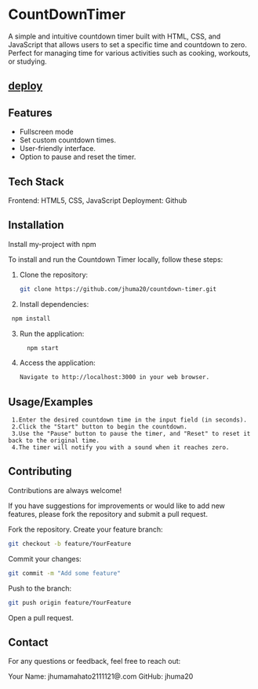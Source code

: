 
# CountDownTimer
A simple and intuitive countdown timer built with HTML, CSS, and JavaScript that allows users to set a specific time and countdown to zero. Perfect for managing time for various activities such as cooking, workouts, or studying.


## [deploy](https://https://jhuma20.github.io/CountDownTimer/)


## Features
- Fullscreen mode
- Set custom countdown times.
- User-friendly interface.
- Option to pause and reset the timer.
## Tech Stack
Frontend: HTML5, CSS, JavaScript
Deployment: Github

## Installation

Install my-project with npm

To install and run the Countdown Timer locally, follow these steps:

1. Clone the repository:
   ```bash
   git clone https://github.com/jhuma20/countdown-timer.git
    ```
2. Install dependencies:
  ```bash
   npm install
  ```
3. Run the application:
    ```bash
      npm start
    ```
4. Access the application:
     ```bash
   Navigate to http://localhost:3000 in your web browser.
   ```
## Usage/Examples

```
 1.Enter the desired countdown time in the input field (in seconds).
 2.Click the "Start" button to begin the countdown.
 3.Use the "Pause" button to pause the timer, and "Reset" to reset it back to the original time.
 4.The timer will notify you with a sound when it reaches zero.
```


## Contributing

Contributions are always welcome!

If you have suggestions for improvements or would like to add new features, please fork the repository and submit a pull request.

Fork the repository.
Create your feature branch:
  ```bash
  git checkout -b feature/YourFeature
  ```
Commit your changes:
  ```bash
  git commit -m "Add some feature"
  ```
Push to the branch:
  ```bash
  git push origin feature/YourFeature
  ```
Open a pull request.



## Contact
For any questions or feedback, feel free to reach out:

Your Name: jhumamahato2111121@.com
GitHub: jhuma20




